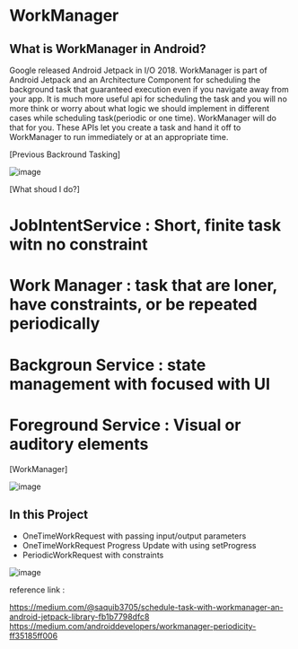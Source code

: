 # WorkManager

## What is WorkManager in Android?

Google released Android Jetpack in I/O 2018. WorkManager is part of Android Jetpack and an Architecture Component 
for scheduling the background task that guaranteed execution even if you navigate away from your app. 
It is much more useful api for scheduling the task and you will no more think or worry about what logic 
we should implement in different cases while scheduling task(periodic or one time).
WorkManager will do that for you. These APIs let you create a task and hand it off to WorkManager 
to run immediately or at an appropriate time.


 [Previous Backround Tasking]
  
![image](https://user-images.githubusercontent.com/53125879/79498728-a1aa9600-7fde-11ea-8e61-e0b2d8c3479f.png)

 [What shoud I do?]
 
 # JobIntentService : Short, finite task witn no constraint
 # Work Manager : task that are loner, have constraints, or be repeated periodically
 # Backgroun Service : state management with focused with UI
 # Foreground Service : Visual or auditory elements
 
 
 [WorkManager]

![image](https://user-images.githubusercontent.com/53125879/79498789-b71fc000-7fde-11ea-8887-6ea51d55d828.png)


## In this Project

 -  OneTimeWorkRequest with passing input/output parameters
 -  OneTimeWorkRequest Progress Update with using setProgress
 -  PeriodicWorkRequest with constraints
      
   
      
![image](https://user-images.githubusercontent.com/53125879/79510099-9876f480-7ff1-11ea-92c4-b546368c76f9.png)



reference link : 

https://medium.com/@saquib3705/schedule-task-with-workmanager-an-android-jetpack-library-fb1b7798dfc8
https://medium.com/androiddevelopers/workmanager-periodicity-ff35185ff006
